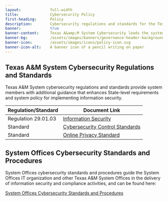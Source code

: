 ```yaml
---
layout:             full-width
title:              Cybersecurity Policy
first-heading:      Policy
description:        Cybersecurity regulations and standards for the Texas A&amp;M System
banner:             true
banner-content:     Texas A&amp;M System Cybersecurity leads the system's effort to manage and reduce risk to our cyber infrastructure. We deliver resources and tools to our customers to help them ensure a secure and resilient infrastructure.
banner-bg:          /assets/images/banners/governance-header-background-full.jpg
banner-icon:        /assets/images/icons/policy-icon.svg
banner-icon-alt:    A banner icon of a pencil writing on paper
---
```


## Texas A&M System Cybersecurity Regulations and Standards

Texas A&M System cybersecurity regulations and standards provide system members with additional guidance that enhances State-level requirements and system policy for implementing information security.

| Regulation/Standard | Document Link
|---|---|
| Regulation 29.01.03 | [Information Security](http://policies.tamus.edu/29-01-03.pdf) |
| Standard | [Cybersecurity Control Standards](https://cyber-standards.tamus.edu/) |
| Standard | [Online Privacy Standard](https://cyber-standards.tamus.edu/privacy-standard) |

## System Offices Cybersecurity Standards and Procedures

System Offices cybersecurity standards and procedures guide the System Offices IT organization and other Texas A&M System Offices in the delivery of information security and compliance activities, and can be found here:

[System Offices Cybersecurity Standards and Procedures](https://it.tamus.edu/cybersecurity/cyber-policy/so-cyber-policy/)
